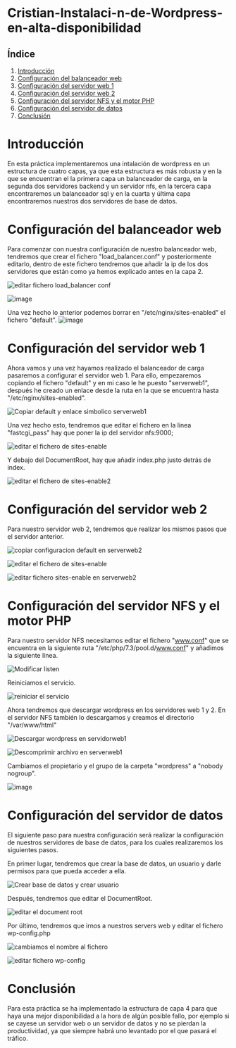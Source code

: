 # Cristian-Instalaci-n-de-Wordpress-en-alta-disponibilidad

## Índice

1. [Introducción](#Introducción)
2. [Configuración del balanceador web](#configuración-del-balanceador-web)
3. [Configuración del servidor web 1](#configuración-del-servidor-web-1)
4. [Configuración del servidor web 2](#configuración-del-servidor-web-2)
5. [Configuración del servidor NFS y el motor PHP](#configuración-del-servidor-NFS-y-el-motor-PHP)
6. [Configuración del servidor de datos](#configuración-del-servidor-de-datos)
7. [Conclusión](#conclusión)

# Introducción

En esta práctica implementaremos una intalación de wordpress en un estructura de cuatro capas, ya que esta estructura es más robusta y en la que se encuentran el la primera capa un balanceador de carga, en la segunda dos servidores backend  y un servidor nfs, en la tercera capa encontraremos un balanceador sql y en la cuarta y última capa encontraremos nuestros dos servidores de base de datos.

# Configuración del balanceador web

Para comenzar con nuestra configuración de nuestro balanceador web, tendremos que crear el fichero "load_balancer.conf" y posteriormente editarlo, dentro de este fichero tendremos que añadir la ip de los dos servidores que están como ya hemos explicado antes en la capa 2.

![editar fichero load_balancer conf](https://github.com/colival03/Cristian-Instalaci-n-de-Wordpress-en-alta-disponibilidad/assets/146434716/0698b8c6-e3bf-4d70-8322-b12d3124db46)

![image](https://github.com/colival03/Cristian-Instalaci-n-de-Wordpress-en-alta-disponibilidad/assets/146434716/01cee1b6-4949-4fa5-bf5c-28023d91ce0f)

Una vez hecho lo anterior podemos borrar en "/etc/nginx/sites-enabled" el fichero "default".
![image](https://github.com/colival03/Cristian-Instalaci-n-de-Wordpress-en-alta-disponibilidad/assets/146434716/7230f39d-f0b5-483b-832a-a9c6483300b4)

# Configuración del servidor web 1

Ahora vamos y una vez hayamos realizado el balanceador de carga pasaremos a configurar el servidor web 1. Para ello, empezaremos copiando el fichero "default" y en mi caso le he puesto "serverweb1", después he creado un enlace desde la ruta en la que se encuentra hasta "/etc/nginx/sites-enabled".

![Copiar default y enlace simbolico serverweb1](https://github.com/colival03/Cristian-Instalaci-n-de-Wordpress-en-alta-disponibilidad/assets/146434716/a851c13c-d46a-4b0f-964a-d2d454dbfb3f)

Una vez hecho esto, tendremos que editar el fichero en la línea "fastcgi_pass" hay que poner la ip del servidor nfs:9000;

![editar el fichero de sites-enable](https://github.com/colival03/Cristian-Instalaci-n-de-Wordpress-en-alta-disponibilidad/assets/146434716/3373b9e9-5dde-49e6-abfe-43e8a96c09d6)

Y debajo del DocumentRoot, hay que añadir index.php justo detrás de index.

![editar el fichero de sites-enable2](https://github.com/colival03/Cristian-Instalaci-n-de-Wordpress-en-alta-disponibilidad/assets/146434716/2ca2ac0f-965a-4cee-9c45-5c7527e0d250)

# Configuración del servidor web 2

Para nuestro servidor web 2, tendremos que realizar los mismos pasos que el servidor anterior.

![copiar configuracion default en serverweb2](https://github.com/colival03/Cristian-Instalaci-n-de-Wordpress-en-alta-disponibilidad/assets/146434716/74aeeb42-2d7a-4a05-8103-e7a6e24f0a48)

![editar el fichero de sites-enable](https://github.com/colival03/Cristian-Instalaci-n-de-Wordpress-en-alta-disponibilidad/assets/146434716/3373b9e9-5dde-49e6-abfe-43e8a96c09d6)

![editar fichero sites-enable en serverweb2](https://github.com/colival03/Cristian-Instalaci-n-de-Wordpress-en-alta-disponibilidad/assets/146434716/8a4b690c-f441-4ee7-a944-8fb0424277ef)

# Configuración del servidor NFS y el motor PHP

Para nuestro servidor NFS necesitamos editar el fichero "www.conf" que se encuentra en la siguiente ruta "/etc/php/7.3/pool.d/www.conf" y añadimos la siguiente línea.

![Modificar listen ](https://github.com/colival03/Cristian-Instalaci-n-de-Wordpress-en-alta-disponibilidad/assets/146434716/7c94eca8-6b07-4175-a0e1-3dd8c57398f7)

Reiniciamos el servicio.

![reiniciar el servicio](https://github.com/colival03/Cristian-Instalaci-n-de-Wordpress-en-alta-disponibilidad/assets/146434716/d1c253c8-0e49-45e6-9b21-6fda286b0ed7)

Ahora tendremos que descargar wordpress en los servidores web 1 y 2. En el servidor NFS también lo descargamos y creamos el directorio "/var/www/html"

![Descargar wordpress en servidorweb1](https://github.com/colival03/Cristian-Instalaci-n-de-Wordpress-en-alta-disponibilidad/assets/146434716/f46e9d22-9753-4639-8315-bc784b8973c6)

![Descomprimir archivo en serverweb1](https://github.com/colival03/Cristian-Instalaci-n-de-Wordpress-en-alta-disponibilidad/assets/146434716/2bd34fec-d3fd-4d4d-8a5d-bed04d4ad982)

Cambiamos el propietario y el grupo de la carpeta "wordpress" a "nobody nogroup".

![image](https://github.com/colival03/Cristian-Instalaci-n-de-Wordpress-en-alta-disponibilidad/assets/146434716/82664b74-a401-4d8e-944e-7ea41b5a1256)

# Configuración del servidor de datos

El siguiente paso para nuestra configuración será realizar la configuración de nuestros servidores de base de datos, para los cuales realizaremos los siguientes pasos.

En primer lugar, tendremos que crear la base de datos, un usuario y darle permisos para que pueda acceder a ella.

![Crear base de datos y crear usuario](https://github.com/colival03/Cristian-Instalaci-n-de-Wordpress-en-alta-disponibilidad/assets/146434716/bdd5753c-0d5b-4ae6-94f1-cb1a5ddf29ed)

Después, tendremos que editar el DocumentRoot.

![editar el document root](https://github.com/colival03/Cristian-Instalaci-n-de-Wordpress-en-alta-disponibilidad/assets/146434716/d924f5c1-1dcd-4717-9216-c060cd7bbc46)

Por último, tendremos que irnos a nuestros servers web y editar el fichero wp-config.php

![cambiamos el nombre al fichero](https://github.com/colival03/Cristian-Instalaci-n-de-Wordpress-en-alta-disponibilidad/assets/146434716/342058de-ce87-4cb8-a2d2-08445cf7905d)

![editar fichero wp-config](https://github.com/colival03/Cristian-Instalaci-n-de-Wordpress-en-alta-disponibilidad/assets/146434716/143cdfb9-6ffc-4a90-a88f-c21978369979)

# Conclusión

Para esta práctica se ha implementado la estructura de capa 4 para que haya una mejor disponibilidad a la hora de algún posible fallo, por ejemplo si se cayese un servidor web o un servidor de datos y no se pierdan la productividad, ya que siempre habrá uno levantado por el que pasará el tráfico.

